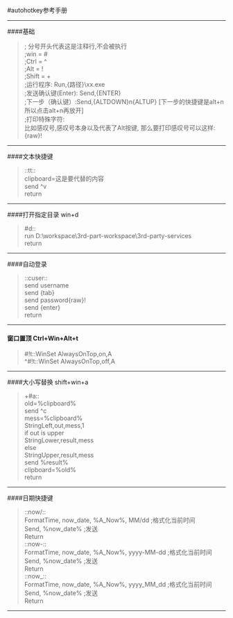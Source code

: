 #autohotkey参考手册

---
####基础
> ; 分号开头代表这是注释行,不会被执行  
  ;win = #  
  ;Ctrl = ^  
  ;Alt = !  
  ;Shift = +  
  ;运行程序: Run,\{路径}\xx.exe  
  ;发送确认键(Enter): Send,{ENTER}    
  ;下一步（确认键）:Send,{ALTDOWN}n{ALTUP}  [下一步的快捷键是alt+n 所以点击alt+n再放开]    
  ;打印特殊字符:   
    比如感叹号,感叹号本身以及代表了Alt按键, 那么要打印感叹号可以这样: {raw}!  

---

####文本快捷键
> ::tt::  
  clipboard=这是要代替的内容  
  send ^v  
  return  
---

####打开指定目录 win+d
> \#d::  
  run D:\workspace\3rd-part-workspace\3rd-party-services  
  return  
 
----
####自动登录
> ::cuser::  
  send username  
  send {tab}  
  send password{raw}!  
  send {enter}   
  return 
---
#### 窗口置顶 Ctrl+Win+Alt+t
> \#!t::WinSet AlwaysOnTop,on,A  
^#!t::WinSet AlwaysOnTop,off,A  

---
####大小写替换 shift+win+a  
> +#a::  
  old=%clipboard%  
  send ^c  
  mess=%clipboard%  
  StringLeft,out,mess,1  
  if out is upper  
   StringLower,result,mess  
  else  
   StringUpper,result,mess  
  send %result%  
  clipboard=%old%  
  return    
---

####日期快捷键
> ::now/::  
FormatTime, now_date, %A_Now%, MM/dd ;格式化当前时间  
Send, %now_date% ;发送  
Return  
::now-::  
FormatTime, now_date, %A_Now%, yyyy-MM-dd ;格式化当前时间  
Send, %now_date% ;发送  
Return  
::now_::  
FormatTime, now_date, %A_Now%, yyyy_MM_dd ;格式化当前时间  
Send, %now_date% ;发送  
Return  

---